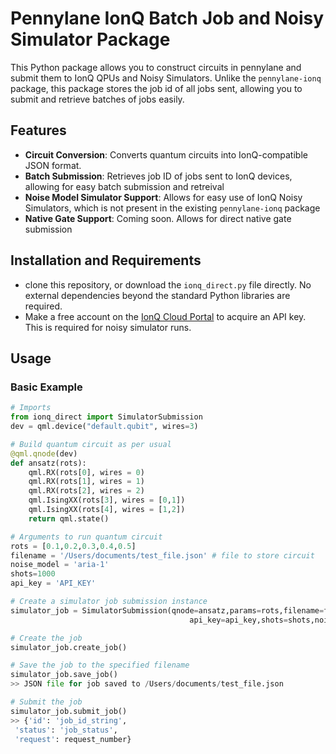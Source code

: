 # Pennylane IonQ Batch Job and Noisy Simulator Package 

This Python package allows you to construct circuits in pennylane and submit them to IonQ QPUs and Noisy Simulators.
Unlike the `pennylane-ionq` package, this package stores the job id of all jobs sent, allowing you to submit and retrieve batches of jobs easily.

## Features

- **Circuit Conversion**: Converts quantum circuits into IonQ-compatible JSON format.
- **Batch Submission**: Retrieves job ID of jobs sent to IonQ devices, allowing for easy batch submission and retreival
- **Noise Model Simulator Support**: Allows for easy use of IonQ Noisy Simulators, which is not present in the existing `pennylane-ionq` package
- **Native Gate Support**: Coming soon. Allows for direct native gate submission

## Installation and Requirements

- clone this repository, or download the `ionq_direct.py` file directly. No external dependencies beyond the standard Python libraries are required.
- Make a free account on the [IonQ Cloud Portal](cloud.ionq.com) to acquire an API key. This is required for noisy simulator runs.

## Usage

### Basic Example

```python
# Imports
from ionq_direct import SimulatorSubmission
dev = qml.device("default.qubit", wires=3)

# Build quantum circuit as per usual
@qml.qnode(dev)
def ansatz(rots):
    qml.RX(rots[0], wires = 0)
    qml.RX(rots[1], wires = 1)
    qml.RX(rots[2], wires = 2)
    qml.IsingXX(rots[3], wires = [0,1])
    qml.IsingXX(rots[4], wires = [1,2])
    return qml.state()

# Arguments to run quantum circuit
rots = [0.1,0.2,0.3,0.4,0.5]
filename = '/Users/documents/test_file.json' # file to store circuit
noise_model = 'aria-1'
shots=1000
api_key = 'API_KEY'

# Create a simulator job submission instance
simulator_job = SimulatorSubmission(qnode=ansatz,params=rots,filename=filename,
                                        api_key=api_key,shots=shots,noise_model=noise_model)

# Create the job
simulator_job.create_job()

# Save the job to the specified filename
simulator_job.save_job()
>> JSON file for job saved to /Users/documents/test_file.json

# Submit the job
simulator_job.submit_job()
>> {'id': 'job_id_string',
 'status': 'job_status',
 'request': request_number}
